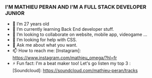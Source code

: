 ### I'M MATHIEU PERAN AND I'M A FULL STACK DEVELOPER JUNIOR

[website]: https://mathieu-ura.github.io/PortfolioMathieu/

- 🔭 I’m 27 years old
- 🌱 I’m currently learning Back End developer stuff.
- 👯 I’m looking to collaborate on website, mobile app, videogame ...
- 🤔 I’m looking for help with CSS.
- 💬 Ask me about what you want.
- 📫 How to reach me: 
[Instagram]: https://www.instagram.com/mathieu_omega/?hl=fr
- ⚡ Fun fact: I'm a beat maker too! Let's go listen my top 3 :  
[Soundcloud]: https://soundcloud.com/mathieu-peran/tracks


